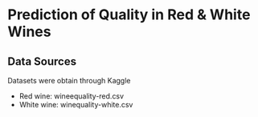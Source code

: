 # Prediction of Quality in Red & White Wines

## Data Sources
Datasets were obtain through Kaggle
- Red wine: wineequality-red.csv
- White wine: winequality-white.csv

## 
